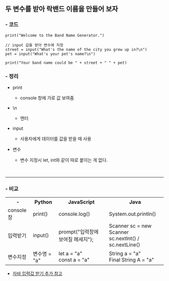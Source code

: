 ## 두 변수를 받아 락밴드 이름을 만들어 보자

### - 코드

```
print("Welcome to the Band Name Generator.")

// input 값을 받아 변수에 지정
street = input("What's the name of the city you grew up in?\n")
pet = input("What's your pet's name?\n")

print("Your band name could be " + street + " " + pet)
```

### - 정리

- print

  - console 창에 가로 값 보여줌

- \n

  - 엔터

- input

  - 사용자에게 데이터를 값을 받을 때 사용

- 변수
  - 변수 지정시 let, int와 같이 따로 붙이는 게 없다.

<br>
<hr>

### - 비교

<table>
    <tr>
        <th>-</th>
        <th>Python</th>
        <th>JavaScript</th>
        <th>Java</th>
    </tr>
    <tr>
        <td>console창</td>
        <td>print()</td>
        <td>console.log()</td>
        <td>System.out.println()</td>
    </tr>
    <tr>
        <td>입력받기</td>
        <td>input()</td>
        <td>prompt("입력창에 보여질 메세지");</td>
        <td>Scanner sc = new Scanner
        <br>sc.nextInt() / sc.nextLine()
        </td>
    </tr>
    <tr>
        <td>변수지정</td>
        <td>변수명 = "a"</td>
        <td>let a = "a"
        <br>const a = "a"
        </td>
        <td> String a = "a"
        <br> Final String A = "a"
        </td>
    </tr>
</table>

- [자바 입력값 받기 추가 참고](https://github.com/hyeah0/SmartWeb_Contents_WebApplication_developer_class/blob/main/1_Java/%EA%B0%92%EC%9E%85%EB%A0%A5%EB%B0%9B%EA%B8%B0.md)
